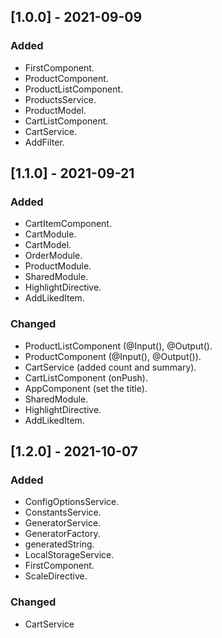 ## [1.0.0] - 2021-09-09
### Added

- FirstComponent.
- ProductComponent.
- ProductListComponent.
- ProductsService.
- ProductModel.
- CartListComponent.
- CartService.
- AddFilter.
## [1.1.0] - 2021-09-21
### Added

- CartItemComponent.
- CartModule.
- CartModel.
- OrderModule.
- ProductModule.
- SharedModule.
- HighlightDirective.
- AddLikedItem.
### Changed

- ProductListComponent (@Input(), @Output().
- ProductComponent (@Input(), @Output()).
- CartService (added count and summary).
- CartListComponent (onPush).
- AppComponent (set the title).
- SharedModule.
- HighlightDirective.
- AddLikedItem.

## [1.2.0] - 2021-10-07
### Added

- ConfigOptionsService.
- ConstantsService.
- GeneratorService.
- GeneratorFactory.
- generatedString.
- LocalStorageService.
- FirstComponent.
- ScaleDirective.
### Changed

- CartService 